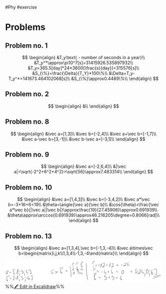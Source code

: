 #Phy #exercise 

# Problems
## Problem no. 1
$$
\begin{align}
	&T_y\text{ - number of seconds in a year}\\
	&T_y^*\approx\pi10^7[s]=31415926.535897932\\
	&T_y=365.5[day]*24*3600[\frac{s}{day}]=315576[s]\\
	&S_{\%}=\frac{\Delta}{T_Y}*100\%\\
	&\Delta=T_y-T_y^*=141673.464102068[s]\\
	&S_{\%}\approx0.4489\%\\
\end{align}
$$

## Problem no. 2
$$
\begin{align}
	&\\
\end{align}
$$

## Problem no.  8
$$
\begin{align}
	&\vec a=[1,3]\\
	&\vec b=[-2,4]\\
	&\vec a+\vec b=[-1,7]\\
	&\vec a-\vec b=[3,-1]\\
	&\vec b-\vec a=[-3,1]\\
\end{align}
$$

## Problem no. 9
$$
\begin{align}
	&\vec a=[-2,6,4]\\
	&|\vec a|=\sqrt{-2^2+6^2+4^2}=\sqrt{56}\approx7.483314\\
\end{align}
$$

## Problem no. 10
$$
\begin{align}
	&\vec a=[1,4,3]\\
	&\vec b=[-3,4,2]\\
	&\vec a*\vec b=-3+16+6=19\\
	&\theta=\angle{\vec a}{\vec b}\\
	&\cos{\theta}=\frac{\vec a*\vec b}{|\vec a||\vec b|}\approx\frac{19}{27.45906}\approx0.691939\\
	&\theta\approx\arccos{0.691939}\approx46.216205\degree=0.8066[rad]\\
\end{align}
$$

## Problem no. 13
$$
\begin{align}
	&\vec a=[1,3,4],\vec b=[-1,3,-4]\\
	&\vec a\times\vec b=\begin{matrix}i,j,k\\1,3,4\\-1,3,-4\end{matrix}\\
\end{align}
$$

![](attachments/Exercise%201%208.03.2024%202024-03-10%2019.19.57.excalidraw.svg)
%%[🖋 Edit in Excalidraw](attachments/Exercise%201%208.03.2024%202024-03-10%2019.19.57.excalidraw.md)%%